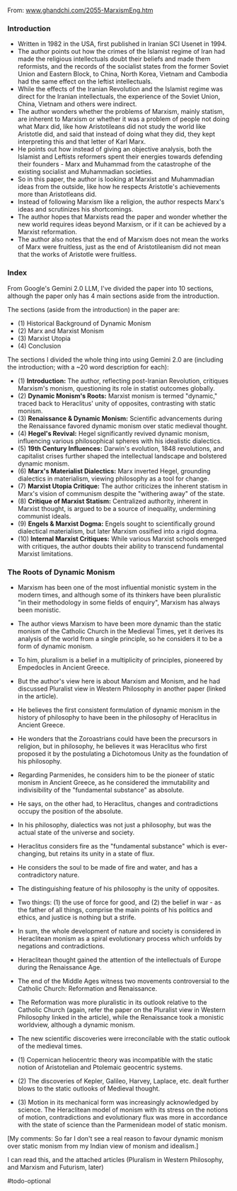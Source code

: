 From: www.ghandchi.com/2055-MarxismEng.htm

### Introduction

- Written in 1982 in the USA, first published in Iranian SCI Usenet in 1994.
- The author points out how the crimes of the Islamist regime of Iran had made the religious intellectuals doubt their beliefs and made them reformists, and the records of the socialist states from the former Soviet Union and Eastern Block, to China, North Korea, Vietnam and Cambodia had the same effect on the leftist intellectuals.
- While the effects of the Iranian Revolution and the Islamist regime was direct for the Iranian intellectuals, the experience of the Soviet Union, China, Vietnam and others were indirect.
- The author wonders whether the problems of Marxism, mainly statism, are inherent to Marxism or whether it was a problem of people not doing what Marx did, like how Aristotileans did not study the world like Aristotle did, and said that instead of doing what they did, they kept interpreting this and that letter of Karl Marx.
- He points out how instead of giving an objective analysis, both the Islamist and Leftists reformers spent their energies towards defending their founders - Marx and Muhammad from the catastrophe of the existing socialist and Muhammadian societies.
- So in this paper, the author is looking at Marxist and Muhammadian ideas from the outside, like how he respects Aristotle's achievements more than Aristotleans did.
- Instead of following Marxism like a religion, the author respects Marx's ideas and scrutinizes his shortcomings.
- The author hopes that Marxists read the paper and wonder whether the new world requires ideas beyond Marxism, or if it can be achieved by a Marxist reformation.
- The author also notes that the end of Marxism does not mean the works of Marx were fruitless, just as the end of Aristotileanism did not mean that the works of Aristotle were fruitless.

### Index

From Google's Gemini 2.0 LLM, I've divided the paper into 10 sections, although the paper only has 4 main sections aside from the introduction.

The sections (aside from the introduction) in the paper are:
- (1) Historical Background of Dynamic Monism
- (2) Marx and Marxist Monism
- (3) Marxist Utopia
- (4) Conclusion

The sections I divided the whole thing into using Gemini 2.0 are (including the introduction; with a ~20 word description for each):

- (1) **Introduction:** The author, reflecting post-Iranian Revolution, critiques Marxism's monism, questioning its role in statist outcomes globally.
- (2) **Dynamic Monism's Roots:** Marxist monism is termed "dynamic," traced back to Heraclitus' unity of opposites, contrasting with static monism.
- (3) **Renaissance & Dynamic Monism:** Scientific advancements during the Renaissance favored dynamic monism over static medieval thought.
- (4) **Hegel's Revival:** Hegel significantly revived dynamic monism, influencing various philosophical spheres with his idealistic dialectics.
- (5) **19th Century Influences:** Darwin's evolution, 1848 revolutions, and capitalist crises further shaped the intellectual landscape and bolstered dynamic monism.
- (6) **Marx's Materialist Dialectics:** Marx inverted Hegel, grounding dialectics in materialism, viewing philosophy as a tool for change.
- (7) **Marxist Utopia Critique:** The author criticizes the inherent statism in Marx's vision of communism despite the "withering away" of the state.
- (8) **Critique of Marxist Statism:** Centralized authority, inherent in Marxist thought, is argued to be a source of inequality, undermining communist ideals.
- (9) **Engels & Marxist Dogma:** Engels sought to scientifically ground dialectical materialism, but later Marxism ossified into a rigid dogma.
- (10) **Internal Marxist Critiques:** While various Marxist schools emerged with critiques, the author doubts their ability to transcend fundamental Marxist limitations.

### The Roots of Dynamic Monism

- Marxism has been one of the most influential monistic system in the modern times, and although some of its thinkers have been pluralistic "in their methodology in some fields of enquiry", Marxism has always been monistic.
- The author views Marxism to have been more dynamic than the static monism of the Catholic Church in the Medieval Times, yet it derives its analysis of the world from a single principle, so he considers it to be a form of dynamic monism.
- To him, pluralism is a belief in a multiplicity of principles, pioneered by Empedocles in Ancient Greece.
- But the author's view here is about Marxism and Monism, and he had discussed Pluralist view in Western Philosophy in another paper (linked in the article).

- He believes the first consistent formulation of dynamic monism in the history of philosophy to have been in the philosophy of Heraclitus in Ancient Greece.
- He wonders that the Zoroastrians could have been the precursors in religion, but in philosophy, he believes it was Heraclitus who first proposed it by the postulating a Dichotomous Unity as the foundation of his philosophy.
- Regarding Parmenides, he considers him to be the pioneer of static monism in Ancient Greece, as he considered the immutability and indivisibility of the "fundamental substance" as absolute.
- He says, on the other had, to Heraclitus, changes and contradictions occupy the position of the absolute.
- In his philosophy, dialectics was not just a philosophy, but was the actual state of the universe and society.

- Heraclitus considers fire as the "fundamental substance" which is ever-changing, but retains its unity in a state of flux.
- He considers the soul to be made of fire and water, and has a contradictory nature.
- The distinguishing feature of his philosophy is the unity of opposites.
- Two things: (1) the use of force for good, and (2) the belief in war - as the father of all things, comprise the main points of his politics and ethics, and justice is nothing but a strife.
- In sum, the whole development of nature and society is considered in Heraclitean monism as a spiral evolutionary process which unfolds by negations and contradictions.

- Heraclitean thought gained the attention of the intellectuals of Europe during the Renaissance Age.
- The end of the Middle Ages witness two movements controversial to the Catholic Church: Reformation and Renaissance.
- The Reformation was more pluralistic in its outlook relative to the Catholic Church (again, refer the paper on the Pluralist view in Western Philosophy linked in the article), while the Renaissance took a monistic worldview, although a dynamic monism.
- The new scientific discoveries were irreconcilable with the static outlook of the medieval times.
- (1) Copernican heliocentric theory was incompatible with the static notion of Aristotelian and Ptolemaic geocentric systems.
- (2) The discoveries of Kepler, Galileo, Harvey, Laplace, etc. dealt further blows to the static outlooks of Medieval thought.
- (3) Motion in its mechanical form was increasingly acknowledged by science. The Heraclitean model of monism with its stress on the notions of motion, contradictions and evolutionary flux was more in accordance with the state of science than the Parmenidean model of static monism.

[My comments: So far I don't see a real reason to favour dynamic monism over static monism from my Indian view of monism and idealism.]


I can read this, and the attached articles (Pluralism in Western Philosophy, and Marxism and Futurism, later)

#todo-optional